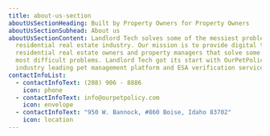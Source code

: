 ```yaml
---
title: about-us-section
aboutUsSectionHeading: Built by Property Owners for Property Owners
aboutUsSectionSubhead: About us
aboutUsSectionContent: Landlord Tech solves some of the messiest problems in the
  residential real estate industry. Our mission is to provide digital tools to
  residential real estate owners and property managers that solve some of their
  most difficult problems. Landlord Tech got its start with OurPetPolicy, an
  industry leading pet management platform and ESA verification service.
contactInfoList:
  - contactInfoText: (208) 906 - 8886
    icon: phone
  - contactInfoText: info@ourpetpolicy.com
    icon: envelope
  - contactInfoText: "950 W. Bannock, #860 Boise, Idaho 83702"
    icon: location
---
```

